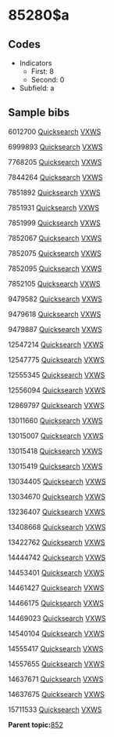 # 85280$a

## Codes

-   Indicators
    -   First: 8
    -   Second: 0
-   Subfield: a

## Sample bibs

6012700 [Quicksearch](https://search.library.yale.edu/catalog/6012700) [VXWS](http://prodorbis.library.yale.edu:7014/vxws/GetHoldingsService?bibId=6012700)

6999893 [Quicksearch](https://search.library.yale.edu/catalog/6999893) [VXWS](http://prodorbis.library.yale.edu:7014/vxws/GetHoldingsService?bibId=6999893)

7768205 [Quicksearch](https://search.library.yale.edu/catalog/7768205) [VXWS](http://prodorbis.library.yale.edu:7014/vxws/GetHoldingsService?bibId=7768205)

7844264 [Quicksearch](https://search.library.yale.edu/catalog/7844264) [VXWS](http://prodorbis.library.yale.edu:7014/vxws/GetHoldingsService?bibId=7844264)

7851892 [Quicksearch](https://search.library.yale.edu/catalog/7851892) [VXWS](http://prodorbis.library.yale.edu:7014/vxws/GetHoldingsService?bibId=7851892)

7851931 [Quicksearch](https://search.library.yale.edu/catalog/7851931) [VXWS](http://prodorbis.library.yale.edu:7014/vxws/GetHoldingsService?bibId=7851931)

7851999 [Quicksearch](https://search.library.yale.edu/catalog/7851999) [VXWS](http://prodorbis.library.yale.edu:7014/vxws/GetHoldingsService?bibId=7851999)

7852067 [Quicksearch](https://search.library.yale.edu/catalog/7852067) [VXWS](http://prodorbis.library.yale.edu:7014/vxws/GetHoldingsService?bibId=7852067)

7852075 [Quicksearch](https://search.library.yale.edu/catalog/7852075) [VXWS](http://prodorbis.library.yale.edu:7014/vxws/GetHoldingsService?bibId=7852075)

7852095 [Quicksearch](https://search.library.yale.edu/catalog/7852095) [VXWS](http://prodorbis.library.yale.edu:7014/vxws/GetHoldingsService?bibId=7852095)

7852105 [Quicksearch](https://search.library.yale.edu/catalog/7852105) [VXWS](http://prodorbis.library.yale.edu:7014/vxws/GetHoldingsService?bibId=7852105)

9479582 [Quicksearch](https://search.library.yale.edu/catalog/9479582) [VXWS](http://prodorbis.library.yale.edu:7014/vxws/GetHoldingsService?bibId=9479582)

9479618 [Quicksearch](https://search.library.yale.edu/catalog/9479618) [VXWS](http://prodorbis.library.yale.edu:7014/vxws/GetHoldingsService?bibId=9479618)

9479887 [Quicksearch](https://search.library.yale.edu/catalog/9479887) [VXWS](http://prodorbis.library.yale.edu:7014/vxws/GetHoldingsService?bibId=9479887)

12547214 [Quicksearch](https://search.library.yale.edu/catalog/12547214) [VXWS](http://prodorbis.library.yale.edu:7014/vxws/GetHoldingsService?bibId=12547214)

12547775 [Quicksearch](https://search.library.yale.edu/catalog/12547775) [VXWS](http://prodorbis.library.yale.edu:7014/vxws/GetHoldingsService?bibId=12547775)

12555345 [Quicksearch](https://search.library.yale.edu/catalog/12555345) [VXWS](http://prodorbis.library.yale.edu:7014/vxws/GetHoldingsService?bibId=12555345)

12556094 [Quicksearch](https://search.library.yale.edu/catalog/12556094) [VXWS](http://prodorbis.library.yale.edu:7014/vxws/GetHoldingsService?bibId=12556094)

12869797 [Quicksearch](https://search.library.yale.edu/catalog/12869797) [VXWS](http://prodorbis.library.yale.edu:7014/vxws/GetHoldingsService?bibId=12869797)

13011660 [Quicksearch](https://search.library.yale.edu/catalog/13011660) [VXWS](http://prodorbis.library.yale.edu:7014/vxws/GetHoldingsService?bibId=13011660)

13015007 [Quicksearch](https://search.library.yale.edu/catalog/13015007) [VXWS](http://prodorbis.library.yale.edu:7014/vxws/GetHoldingsService?bibId=13015007)

13015418 [Quicksearch](https://search.library.yale.edu/catalog/13015418) [VXWS](http://prodorbis.library.yale.edu:7014/vxws/GetHoldingsService?bibId=13015418)

13015419 [Quicksearch](https://search.library.yale.edu/catalog/13015419) [VXWS](http://prodorbis.library.yale.edu:7014/vxws/GetHoldingsService?bibId=13015419)

13034405 [Quicksearch](https://search.library.yale.edu/catalog/13034405) [VXWS](http://prodorbis.library.yale.edu:7014/vxws/GetHoldingsService?bibId=13034405)

13034670 [Quicksearch](https://search.library.yale.edu/catalog/13034670) [VXWS](http://prodorbis.library.yale.edu:7014/vxws/GetHoldingsService?bibId=13034670)

13236407 [Quicksearch](https://search.library.yale.edu/catalog/13236407) [VXWS](http://prodorbis.library.yale.edu:7014/vxws/GetHoldingsService?bibId=13236407)

13408668 [Quicksearch](https://search.library.yale.edu/catalog/13408668) [VXWS](http://prodorbis.library.yale.edu:7014/vxws/GetHoldingsService?bibId=13408668)

13422762 [Quicksearch](https://search.library.yale.edu/catalog/13422762) [VXWS](http://prodorbis.library.yale.edu:7014/vxws/GetHoldingsService?bibId=13422762)

14444742 [Quicksearch](https://search.library.yale.edu/catalog/14444742) [VXWS](http://prodorbis.library.yale.edu:7014/vxws/GetHoldingsService?bibId=14444742)

14453401 [Quicksearch](https://search.library.yale.edu/catalog/14453401) [VXWS](http://prodorbis.library.yale.edu:7014/vxws/GetHoldingsService?bibId=14453401)

14461427 [Quicksearch](https://search.library.yale.edu/catalog/14461427) [VXWS](http://prodorbis.library.yale.edu:7014/vxws/GetHoldingsService?bibId=14461427)

14466175 [Quicksearch](https://search.library.yale.edu/catalog/14466175) [VXWS](http://prodorbis.library.yale.edu:7014/vxws/GetHoldingsService?bibId=14466175)

14469023 [Quicksearch](https://search.library.yale.edu/catalog/14469023) [VXWS](http://prodorbis.library.yale.edu:7014/vxws/GetHoldingsService?bibId=14469023)

14540104 [Quicksearch](https://search.library.yale.edu/catalog/14540104) [VXWS](http://prodorbis.library.yale.edu:7014/vxws/GetHoldingsService?bibId=14540104)

14555417 [Quicksearch](https://search.library.yale.edu/catalog/14555417) [VXWS](http://prodorbis.library.yale.edu:7014/vxws/GetHoldingsService?bibId=14555417)

14557655 [Quicksearch](https://search.library.yale.edu/catalog/14557655) [VXWS](http://prodorbis.library.yale.edu:7014/vxws/GetHoldingsService?bibId=14557655)

14637671 [Quicksearch](https://search.library.yale.edu/catalog/14637671) [VXWS](http://prodorbis.library.yale.edu:7014/vxws/GetHoldingsService?bibId=14637671)

14637675 [Quicksearch](https://search.library.yale.edu/catalog/14637675) [VXWS](http://prodorbis.library.yale.edu:7014/vxws/GetHoldingsService?bibId=14637675)

15711533 [Quicksearch](https://search.library.yale.edu/catalog/15711533) [VXWS](http://prodorbis.library.yale.edu:7014/vxws/GetHoldingsService?bibId=15711533)

**Parent topic:**[852](../../tags/852/852.md)

